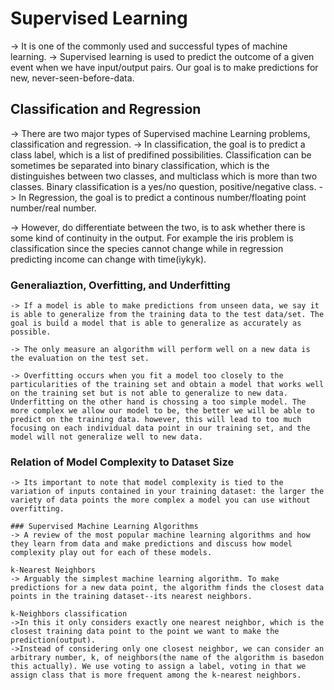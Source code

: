 # Supervised Learning
-> It is one of the commonly used and successful types of machine learning.
-> Supervised learning is used to predict the outcome of a given event when we have input/output pairs. Our goal is to make predictions for new, never-seen-before-data.

## Classification and Regression
-> There are two major types of Supervised machine Learning problems, classification and regression. 
-> In classification, the goal is to predict a class label, which is a list of predifined possibilities.
    Classification can be sometimes be separated into binary classification, which is the distinguishes between two classes, and multiclass which is more than two classes.
    Binary classification is a yes/no question, positive/negative class. 
-> In Regression, the goal is to predict a continous number/floating point number/real number.

-> However, do differentiate between the two, is to ask whether there is some kind of continuity in the output. For example the iris problem is classification since the species cannot change while in regression predicting income can change with time(iykyk).

### Generaliaztion, Overfitting, and Underfitting
    -> If a model is able to make predictions from unseen data, we say it is able to generalize from the training data to the test data/set. The goal is build a model that is able to generalize as accurately as possible.

    -> The only measure an algorithm will perform well on a new data is the evaluation on the test set.

    -> Overfitting occurs when you fit a model too closely to the particularities of the training set and obtain a model that works well on the training set but is not able to generalize to new data. Underfitting on the other hand is chossing a too simple model. The more complex we allow our model to be, the better we will be able to predict on the training data. however, this will lead to too much focusing on each individual data point in our training set, and the model will not generalize well to new data.

### Relation of Model Complexity to Dataset Size
    -> Its important to note that model complexity is tied to the variation of inputs contained in your training dataset: the larger the variety of data points the more complex a model you can use without overfitting.

    ### Supervised Machine Learning Algorithms
    -> A review of the most popular machine learning algorithms and how they learn from data and make predictions and discuss how model complexity play out for each of these models.

    k-Nearest Neighbors
    -> Arguably the simplest machine learning algorithm. To make predictions for a new data point, the algorithm finds the closest data points in the training dataset--its nearest neighbors.

    k-Neighbors classification
    ->In this it only considers exactly one nearest neighbor, which is the closest training data point to the point we want to make the prediction(output).
    ->Instead of considering only one closest neighbor, we can consider an arbitrary number, k, of neighbors(the name of the algorithm is basedon this actually). We use voting to assign a label, voting in that we assign class that is more frequent among the k-nearest neighbors. 

    
